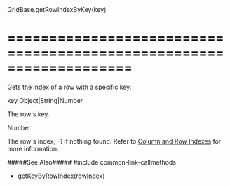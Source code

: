 <!--id-->GridBase.getRowIndexByKey(key)<!--/id-->
===================================================================
===================================================================

<!--shortDescription-->
Gets the index of a row with a specific key.
<!--/shortDescription-->

<!--paramName1-->key<!--/paramName1-->
<!--paramType1-->Object|String|Number<!--/paramType1-->
<!--paramDescription1-->
The row's key.
<!--/paramDescription1-->

<!--returnType-->Number<!--/returnType-->
<!--returnDescription-->
The row's index; *-1* if nothing found. Refer to [Column and Row Indexes](/Documentation/Guide/Widgets/{WidgetName}/Columns/Column_and_Row_Indexes/) for more information.
<!--/returnDescription-->

<!--fullDescription-->
#####See Also#####
#include common-link-callmethods
- [getKeyByRowIndex(rowIndex)]({basewidgetpath}/Methods/#getKeyByRowIndexrowIndex)
<!--/fullDescription-->